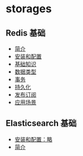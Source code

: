 # storages

## Redis 基础
- [简介](./redis/introduce.md)
- [安装和配置](./redis/install.md)
- [基础知识](./redis/knowledge.md)
- [数据类型](./redis/datatype.md)
- [事务](./redis/affair.md)
- [持久化](./redis/persistence.md)
- [发布订阅](./redis/publishsubscribe.md)
- [应用场景](./redis/applicationscenarios.md)

## Elasticsearch 基础 
- [安装和配置：略]()
- [简介]()